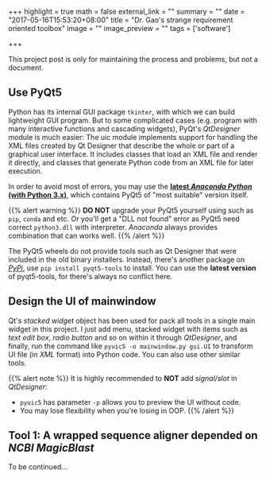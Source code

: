 +++
highlight = true
math = false
external_link = ""
summary = ""
date = "2017-05-16T15:53:20+08:00"
title = "Dr. Gao's strange requirement oriented toolbox"
image = ""
image_preview = ""
tags = ['software']

+++

This project post is only for maintaining the process and problems, but not a document.

## Use PyQt5
Python has its internal GUI package `tkinter`, with which we can build lightweight GUI program. But to some complicated cases (e.g. program with many interactive functions and cascading widgets), PyQt's *QtDesigner* module is much easier: The uic module implements support for handling the XML files created by Qt Designer that describe the whole or part of a graphical user interface. It includes classes that load an XML file and render it directly, and classes that generate Python code from an XML file for later execution.

In order to avoid most of errors, you may use the [**latest *Anaconda Python* (with Python 3.x)**](https://www.continuum.io/downloads/), which contains PyQt5 of "most suitable" version itself.

{{% alert warning %}}
**DO NOT** upgrade your PyQt5 yourself using such as `pip`, `conda` and etc. Or you'll get a "DLL not found" error as PyQt5 need correct `python3.dll` with interpreter. *Anaconda* always provides combination that can works well.
{{% /alert %}}

The PyQt5 wheels do not provide tools such as Qt Designer that were included in the old binary installers. Instead, there's another package on [*PyPi*](https://pypi.python.org/pypi/pyqt5-tools/), use `pip install pyqt5-tools` to install. You can use the **latest version** of pyqt5-tools, for there's always no conflict here.

## Design the UI of mainwindow
Qt's *stacked widget* object has been used for pack all tools in a single main widget in this project. I just add menu, stacked widget with items such as *text edit box*, *radio button* and so on within it through *QtDesigner*, and finally, run the command like `pyuic5 -o mainwindow.py gui.UI` to transform UI file (in *XML* format) into Python code. You can also use other similar tools.

{{% alert note %}}
It is highly recommended to **NOT** add *signal/slot* in *QtDesigner*:
- `pyuic5` has parameter `-p` allows you to preview the UI without code.
- You may lose flexibility when you're losing in OOP.
{{% /alert %}}

## Tool 1: A wrapped sequence aligner depended on *NCBI MagicBlast*
To be continued...
